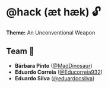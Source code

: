 # @hack (æt hæk) 🔓

**Theme:** An Unconventional Weapon

## Team 👥

- **Bárbara Pinto** ([@MadDinosaur](https://github.com/MadDinosaur))
- **Eduardo Correia** ([@Educorreia932](https://github.com/Educorreia932))
- **Eduardo Silva** ([@eduardocsilva](https://github.com/eduardocsilva))

